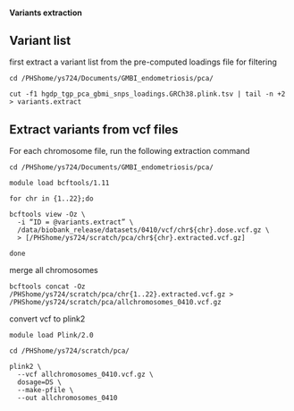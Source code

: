 #### Variants extraction
## Variant list
first extract a variant list from the pre-computed loadings file for filtering
```
cd /PHShome/ys724/Documents/GMBI_endometriosis/pca/

cut -f1 hgdp_tgp_pca_gbmi_snps_loadings.GRCh38.plink.tsv | tail -n +2 > variants.extract
```

## Extract variants from vcf files
For each chromosome file, run the following extraction command
```
cd /PHShome/ys724/Documents/GMBI_endometriosis/pca/

module load bcftools/1.11

for chr in {1..22};do

bcftools view -Oz \
  -i “ID = @variants.extract” \
  /data/biobank_release/datasets/0410/vcf/chr${chr}.dose.vcf.gz \
  > [/PHShome/ys724/scratch/pca/chr${chr}.extracted.vcf.gz]

done
```

merge all chromosomes

```
bcftools concat -Oz /PHShome/ys724/scratch/pca/chr{1..22}.extracted.vcf.gz > /PHShome/ys724/scratch/pca/allchromosomes_0410.vcf.gz
```

convert vcf to plink2 

```
module load Plink/2.0

cd /PHShome/ys724/scratch/pca/

plink2 \
  --vcf allchromosomes_0410.vcf.gz \
  dosage=DS \
  --make-pfile \
  --out allchromosomes_0410

```
